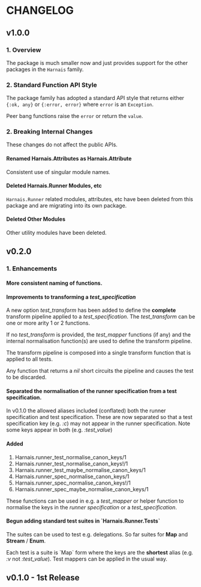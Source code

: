 # CHANGELOG

## v1.0.0

### 1. Overview

The package is much smaller now and just provides support for the
other packages in the `Harnais` family.

### 2. Standard Function API Style

The package family has adopted a standard API style that returns either `{:ok, any}` or `{:error, error}` where `error` is an `Exception`.  

Peer bang functions raise the `error` or return the `value`.

### 2. Breaking Internal Changes

These changes do not affect the public APIs.

#### Renamed Harnais.Attributes as Harnais.Attribute

Consistent use of singular module names.

#### Deleted Harnais.Runner Modules, etc

`Harnais.Runner` related modules, attributes, etc have been deleted
from this package and are migrating into its own package.

#### Deleted Other Modules

Other utility modules have been deleted.

## v0.2.0

### 1. Enhancements

#### More consistent naming of functions.

#### Improvements to transforming a *test\_specification*

A new option *test\_transform* has been added to define the
**complete** transform pipeline applied to a *test\_specification*.
The *test\_transform* can be one or more arity 1 or 2 functions.

If no *test\_transform* is provided, the
*test\_mapper* functions (if any) and the internal normalisation function(s) are
used to define the transform pipeline.

The transform pipeline is composed into a single transform function that is applied to all
tests.

Any function that returns a *nil* short circuits the 
pipeline and causes the test to be discarded.  

#### Separated the normalisation of the runner specification from a test specification.

In v0.1.0 the allowed aliases included (conflated) both the runner specification and test specification.
These are now separated so that a test specification key (e.g. *:c*) may not
appear in the runner specification.  Note some keys appear in both
(e.g. *:test\_value*)

#### Added

1.  Harnais.runner\_test\_normalise\_canon\_keys/1
2.  Harnais.runner\_test\_normalise\_canon\_keys!/1
3.  Harnais.runner\_test\_maybe\_normalise\_canon\_keys/1
4.  Harnais.runner\_spec\_normalise\_canon\_keys/1
5.  Harnais.runner\_spec\_normalise\_canon\_keys!/1
6.  Harnais.runner\_spec\_maybe\_normalise\_canon\_keys/1

These functions can be used in e.g. a *test\_mapper* or helper
function to normalise the keys in the *runner specification*  or a
*test\_specification*.

#### Begun adding standard test suites in \`Harnais.Runner.Tests\`

The suites can be used to test e.g. delegations. So far suites for
**Map** and **Stream** / **Enum**.

Each test is a suite is \`Map\` form where the keys are the
**shortest** alias (e.g. *:v* not *:test\_value*).  Test mappers can
be applied in the usual way.

## v0.1.0 - 1st Release

